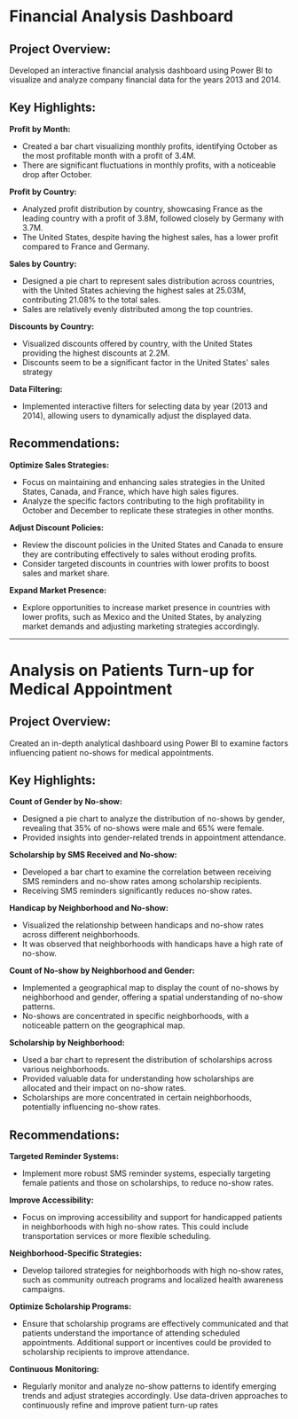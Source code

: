 # Financial Analysis Dashboard

## Project Overview:

Developed an interactive financial analysis dashboard using Power BI to visualize and analyze company financial data for the years 2013 and 2014.

## Key Highlights:

**Profit by Month:**
- Created a bar chart visualizing monthly profits, identifying October as the most profitable month with a profit of 3.4M.
- There are significant fluctuations in monthly profits, with a noticeable drop after October.

**Profit by Country:**
- Analyzed profit distribution by country, showcasing France as the leading country with a profit of 3.8M, followed closely by Germany with 3.7M.
- The United States, despite having the highest sales, has a lower profit compared to France and Germany.

**Sales by Country:**
- Designed a pie chart to represent sales distribution across countries, with the United States achieving the highest sales at 25.03M, contributing 21.08% to the total sales.
- Sales are relatively evenly distributed among the top countries.

**Discounts by Country:**
- Visualized discounts offered by country, with the United States providing the highest discounts at 2.2M.
- Discounts seem to be a significant factor in the United States' sales strategy

**Data Filtering:**
- Implemented interactive filters for selecting data by year (2013 and 2014), allowing users to dynamically adjust the displayed data.

## Recommendations:

**Optimize Sales Strategies:**

- Focus on maintaining and enhancing sales strategies in the United States, Canada, and France, which have high sales figures.
- Analyze the specific factors contributing to the high profitability in October and December to replicate these strategies in other months.
  
**Adjust Discount Policies:**

- Review the discount policies in the United States and Canada to ensure they are contributing effectively to sales without eroding profits.
- Consider targeted discounts in countries with lower profits to boost sales and market share.

**Expand Market Presence:**

- Explore opportunities to increase market presence in countries with lower profits, such as Mexico and the United States, by analyzing market demands and adjusting marketing strategies accordingly.
  

---
# Analysis on Patients Turn-up for Medical Appointment

## Project Overview:

Created an in-depth analytical dashboard using Power BI to examine factors influencing patient no-shows for medical appointments.

## Key Highlights:

**Count of Gender by No-show:**
- Designed a pie chart to analyze the distribution of no-shows by gender, revealing that 35% of no-shows were male and 65% were female.
- Provided insights into gender-related trends in appointment attendance.

**Scholarship by SMS Received and No-show:**
- Developed a bar chart to examine the correlation between receiving SMS reminders and no-show rates among scholarship recipients.
- Receiving SMS reminders significantly reduces no-show rates.

**Handicap by Neighborhood and No-show:**
- Visualized the relationship between handicaps and no-show rates across different neighborhoods.
- It was observed that neighborhoods with handicaps have a high rate of no-show.

**Count of No-show by Neighborhood and Gender:**
- Implemented a geographical map to display the count of no-shows by neighborhood and gender, offering a spatial understanding of no-show patterns.
- No-shows are concentrated in specific neighborhoods, with a noticeable pattern on the geographical map.

**Scholarship by Neighborhood:**
- Used a bar chart to represent the distribution of scholarships across various neighborhoods.
- Provided valuable data for understanding how scholarships are allocated and their impact on no-show rates.
- Scholarships are more concentrated in certain neighborhoods, potentially influencing no-show rates.

## Recommendations:

**Targeted Reminder Systems:**

- Implement more robust SMS reminder systems, especially targeting female patients and those on scholarships, to reduce no-show rates.

**Improve Accessibility:**

- Focus on improving accessibility and support for handicapped patients in neighborhoods with high no-show rates. This could include transportation services or more flexible scheduling.

**Neighborhood-Specific Strategies:**

- Develop tailored strategies for neighborhoods with high no-show rates, such as community outreach programs and localized health awareness campaigns.

**Optimize Scholarship Programs:**

- Ensure that scholarship programs are effectively communicated and that patients understand the importance of attending scheduled appointments. Additional support or incentives could be provided to scholarship recipients to improve attendance.
  
**Continuous Monitoring:**

- Regularly monitor and analyze no-show patterns to identify emerging trends and adjust strategies accordingly. Use data-driven approaches to continuously refine and improve patient turn-up rates
